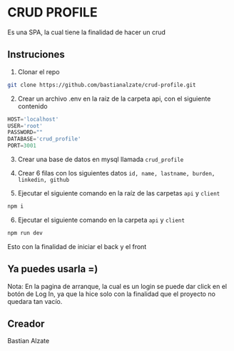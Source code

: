 # CRUD PROFILE

Es una SPA, la cual tiene la finalidad de hacer un crud

## Instruciones

1. Clonar el repo

```bash
git clone https://github.com/bastianalzate/crud-profile.git
```

2. Crear un archivo .env en la raiz de la carpeta api, con el siguiente contenido

```python
HOST='localhost'
USER='root'
PASSWORD=""
DATABASE='crud_profile'
PORT=3001
```
3. Crear una base de datos en mysql llamada `crud_profile`

4. Crear 6 filas con los siguientes datos `id, name, lastname, burden, linkedin, github`

5. Ejecutar el siguiente comando en la raíz de las carpetas `api` y  `client`
```bash
npm i
```

6. Ejecutar el siguiente comando en la carpeta `api` y  `client`
```bash
npm run dev
```
Esto con la finalidad de iniciar el back y el front


## Ya puedes usarla =)
Nota: En la pagina de arranque, la cual es un login se puede dar click en el botón de Log In, ya que la hice solo con la finalidad que el proyecto no quedara tan vacío.


## Creador
Bastian Alzate
